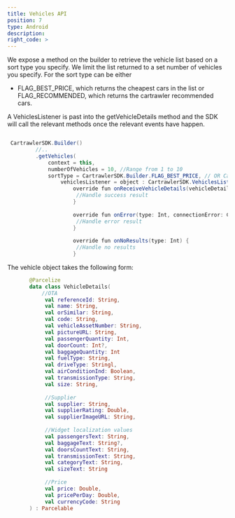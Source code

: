 ```yaml
---
title: Vehicles API
position: 7
type: Android
description:
right_code: >
---
```


We expose a method on the builder to retrieve the vehicle list based on a sort type you specify. We limit the list returned to a set number of vehicles you specify. For the sort type can be either 
- FLAG_BEST_PRICE, which returns the cheapest cars in the list or FLAG_RECOMMENDED, which returns the cartrawler recommended cars.


A VehiclesListener is past into the getVehicleDetails method and the SDK will call the relevant methods once the relevant events have happen.

  ~~~java      

   CartrawlerSDK.Builder()
           //..
           .getVehicles(
               context = this,
               numberOfVehicles = 10, //Range from 1 to 10
               sortType = CartrawlerSDK.Builder.FLAG_BEST_PRICE, // OR CartrawlerSDK.Builder.FLAG_RECOMMENDED
                   vehiclesListener = object : CartrawlerSDK.VehiclesListener{
                       override fun onReceiveVehicleDetails(vehicleDetails: List<VehicleDetails>) {
                        //Handle success result
                       }
   
                       override fun onError(type: Int, connectionError: CartrawlerSDK.ConnectionError) {
                        //Handle error result
                       }
   
                       override fun onNoResults(type: Int) {
                        //Handle no results
                       }


  ~~~

The vehicle object takes the following form:

```kotlin
       @Parcelize
       data class VehicleDetails(
           //OTA
            val referenceId: String,
            val name: String,
            val orSimilar: String,
            val code: String,
            val vehicleAssetNumber: String,
            val pictureURL: String,
            val passengerQuantity: Int,
            val doorCount: Int?,
            val baggageQuantity: Int
            val fuelType: String,
            val driveType: Stringl,
            val airConditionInd: Boolean,
            val transmissionType: String,
            val size: String,
       
            //Supplier
            val supplier: String,
            val supplierRating: Double,
            val supplierImageURL: String,
       
            //Widget localization values
            val passengersText: String,
            val baggageText: String?,
            val doorsCountText: String,
            val transmissionText: String,
            val categoryText: String,
            val sizeText: String
       
            //Price
            val price: Double,
            val pricePerDay: Double,
            val currencyCode: String
       ) : Parcelable
```
       

